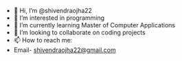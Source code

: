 - 👋 Hi, I’m @shivendraojha22
- 👀 I’m interested in programming
- 🌱 I’m currently learning Master of Computer Applications
- 💞️ I’m looking to collaborate on coding projects
- 📫 How to reach me:
- Email- shivendraojha22@gmail.com

<!---
shivendraojha22/shivendraojha22 is a ✨ special ✨ repository because its `README.md` (this file) appears on your GitHub profile.
You can click the Preview link to take a look at your changes.
--->
